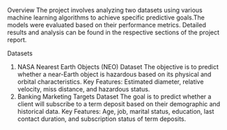 Overview
The project involves analyzing two datasets using various machine learning algorithms to achieve specific predictive goals.The models were evaluated based on their performance metrics. Detailed results and analysis can be found in the respective sections of the project report.

Datasets
1. NASA Nearest Earth Objects (NEO) Dataset
The objective is to predict whether a near-Earth object is hazardous based on its physical and orbital characteristics.
Key Features: Estimated diameter, relative velocity, miss distance, and hazardous status.
2. Banking Marketing Targets Dataset
The goal is to predict whether a client will subscribe to a term deposit based on their demographic and historical data.
Key Features: Age, job, marital status, education, last contact duration, and subscription status of term deposits.

